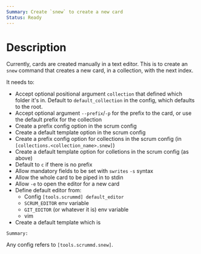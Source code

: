 ```yaml
---
Summary: Create `snew` to create a new card
Status: Ready
---
```


# Description

Currently, cards are created manually in a text editor. This is to create an
`snew` command that creates a new card, in a collection, with the next index.

It needs to:

-   Accept optional positional argument `collection` that defined which folder it's in. Default to `default_collection` in the config, which defaults to the root.
-   Accept optional argument `--prefix`/`-p` for the prefix to the card, or use the default prefix for the collection
-   Create a prefix config option in the scrum config
-   Create a default template option in the scrum config
-   Create a prefix config option for collections in the scrum config (in `[collections.<collection_name>.snew]`)
-   Create a default template option for colletions in the scrum config (as above)
-   Default to `c` if there is no prefix
-   Allow mandatory fields to be set with `swrites` `-s` syntax
-   Allow the whole card to be piped in to stdin
-   Allow `-e` to open the editor for a new card
-   Define default editor from:
    - Config `[tools.scrummd] default_editor`
    - `SCRUM_EDITOR` env variable
    - `GIT_EDITOR` (or whatever it is) env variable
    - vim
-   Create a default template which is
```
Summary: 
```

Any config refers to `[tools.scrummd.snew]`.
